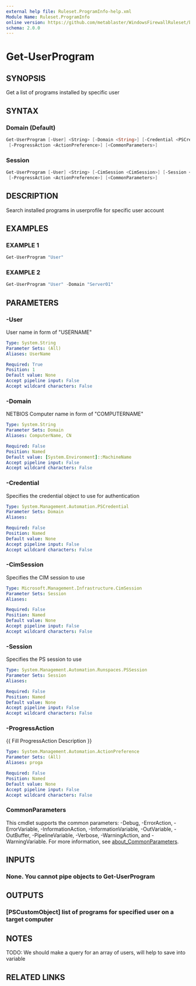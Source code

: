 ```yaml
---
external help file: Ruleset.ProgramInfo-help.xml
Module Name: Ruleset.ProgramInfo
online version: https://github.com/metablaster/WindowsFirewallRuleset/blob/master/Modules/Ruleset.ProgramInfo/Help/en-US/Get-UserProgram.md
schema: 2.0.0
---
```


# Get-UserProgram

## SYNOPSIS

Get a list of programs installed by specific user

## SYNTAX

### Domain (Default)

```powershell
Get-UserProgram [-User] <String> [-Domain <String>] [-Credential <PSCredential>]
 [-ProgressAction <ActionPreference>] [<CommonParameters>]
```

### Session

```powershell
Get-UserProgram [-User] <String> [-CimSession <CimSession>] [-Session <PSSession>]
 [-ProgressAction <ActionPreference>] [<CommonParameters>]
```

## DESCRIPTION

Search installed programs in userprofile for specific user account

## EXAMPLES

### EXAMPLE 1

```powershell
Get-UserProgram "User"
```

### EXAMPLE 2

```powershell
Get-UserProgram "User" -Domain "Server01"
```

## PARAMETERS

### -User

User name in form of "USERNAME"

```yaml
Type: System.String
Parameter Sets: (All)
Aliases: UserName

Required: True
Position: 1
Default value: None
Accept pipeline input: False
Accept wildcard characters: False
```

### -Domain

NETBIOS Computer name in form of "COMPUTERNAME"

```yaml
Type: System.String
Parameter Sets: Domain
Aliases: ComputerName, CN

Required: False
Position: Named
Default value: [System.Environment]::MachineName
Accept pipeline input: False
Accept wildcard characters: False
```

### -Credential

Specifies the credential object to use for authentication

```yaml
Type: System.Management.Automation.PSCredential
Parameter Sets: Domain
Aliases:

Required: False
Position: Named
Default value: None
Accept pipeline input: False
Accept wildcard characters: False
```

### -CimSession

Specifies the CIM session to use

```yaml
Type: Microsoft.Management.Infrastructure.CimSession
Parameter Sets: Session
Aliases:

Required: False
Position: Named
Default value: None
Accept pipeline input: False
Accept wildcard characters: False
```

### -Session

Specifies the PS session to use

```yaml
Type: System.Management.Automation.Runspaces.PSSession
Parameter Sets: Session
Aliases:

Required: False
Position: Named
Default value: None
Accept pipeline input: False
Accept wildcard characters: False
```

### -ProgressAction

{{ Fill ProgressAction Description }}

```yaml
Type: System.Management.Automation.ActionPreference
Parameter Sets: (All)
Aliases: proga

Required: False
Position: Named
Default value: None
Accept pipeline input: False
Accept wildcard characters: False
```

### CommonParameters

This cmdlet supports the common parameters: -Debug, -ErrorAction, -ErrorVariable, -InformationAction, -InformationVariable, -OutVariable, -OutBuffer, -PipelineVariable, -Verbose, -WarningAction, and -WarningVariable. For more information, see [about_CommonParameters](http://go.microsoft.com/fwlink/?LinkID=113216).

## INPUTS

### None. You cannot pipe objects to Get-UserProgram

## OUTPUTS

### [PSCustomObject] list of programs for specified user on a target computer

## NOTES

TODO: We should make a query for an array of users, will help to save into variable

## RELATED LINKS
